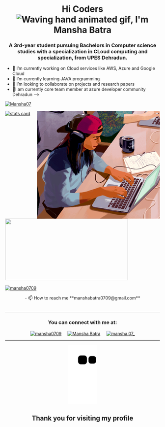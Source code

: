 
<h1 align="center">Hi Coders<img src="https://raw.githubusercontent.com/nixin72/nixin72/master/wave.gif" 
         alt="Waving hand animated gif"
         height="45"
         width="45" />, I'm Mansha Batra</h1>
<h3 align="center">
A 3rd-year student pursuing Bachelors in Computer science studies with a specialization in CLoud computing and specialization, from UPES Dehradun.
</h3>



- 🔭 I’m currently working on Cloud services like AWS, Azure and Google Cloud
- 🌱 I’m currently learning JAVA programming 
- 👯 I’m looking to collaborate on projects and research papers 
- 🌸I am currently core team member at azure developer community Dehradun
--><a href="https://github.com/Mansha07">
<p align="left"><img src="https://komarev.com/ghpvc/?username=Mansha07&label=Profile%20views&color=0e75b6&style=flat" alt="Mansha07" /> </p>
<p></a>
<a align= "center" href="https://github.com/Mansha07">
<img alt= "stats card" height="200px" width="400" src="https://github-readme-streak-stats.herokuapp.com/?user=Mansha07&theme=radical">
<img align="right" height="350" width="400" src="https://github.com/Mansha07/Mansha07/blob/main/auto-draft-16.gif" /> </a>
</p>
<img height="200px" width="400" src="https://github-readme-stats.vercel.app/api?username=Mansha07&count_private=true&theme=radical&show_icons=true" />

<p align="left"> <a href="https://twitter.com/mansha0709" target="blank"><img src="https://img.shields.io/twitter/follow/mansha0709?logo=twitter&style=for-the-badge" alt="mansha0709" /></a> </p>
<p align="center">
 - 📫 How to reach me **manshabatra0709@gmail.com**
<br><br>
<hr>

<h3 align="center">You can connect with me at:</h3>
<p align="center">
<a href="https://twitter.com/mansha0709" target="blank"><img align="center" src="https://img.icons8.com/cute-clipart/64/000000/twitter.png" alt="mansha0709" height="50" width="50" /></a> &nbsp;&nbsp;&nbsp;
<a href="https://www.linkedin.com/in/mansha-7a9n/" target="blank"><img align="center" src="https://img.icons8.com/cute-clipart/64/000000/linkedin.png" alt="Mansha Batra" height="50" width="50" /></a>&nbsp;&nbsp;&nbsp;&nbsp;
<a href="https://instagram.com/mansha.07_" target="blank"><img align="center" src="https://img.icons8.com/cute-clipart/64/000000/instagram-new.png" alt="mansha.07_" height="50" width="50" /></a>
</p>
<hr>

<p align="center">
  <img src="https://github.com/Mansha07/Mansha07/raw/output/github-contribution-grid-snake.svg" alt="snake"></center>
</p>
<h2 align="center">Thank you for visiting my profile</h2>

